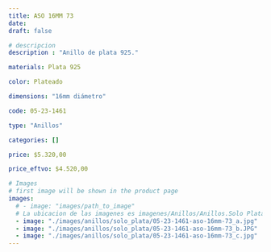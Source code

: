 ```yaml
---
title: ASO 16MM 73
date: 
draft: false

# descripcion
description : "Anillo de plata 925."

materials: Plata 925

color: Plateado

dimensions: "16mm diámetro"

code: 05-23-1461

type: "Anillos"

categories: []

price: $5.320,00

price_eftvo: $4.520,00

# Images
# first image will be shown in the product page
images:
  # - image: "images/path_to_image"
  # La ubicacion de las imagenes es imagenes/Anillos/Anillos.Solo Plata/05-23-1461-aso-16mm-73
  - image: "./images/anillos/solo_plata/05-23-1461-aso-16mm-73_a.jpg"
  - image: "./images/anillos/solo_plata/05-23-1461-aso-16mm-73_b.JPG"
  - image: "./images/anillos/solo_plata/05-23-1461-aso-16mm-73_c.jpg"
---
```

